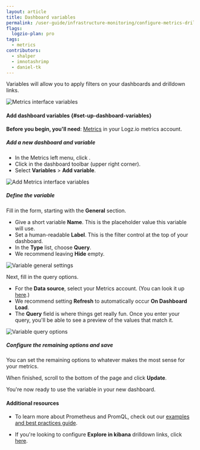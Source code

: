 ```yaml
---
layout: article
title: Dashboard variables
permalink: /user-guide/infrastructure-monitoring/configure-metrics-drilldown-links.html
flags:
  logzio-plan: pro
tags:
  - metrics
contributors:
  - shalper
  - imnotashrimp
  - daniel-tk
---
```


Variables will allow you to apply filters on your dashboards and drilldown links.

![Metrics interface variables](https://dytvr9ot2sszz.cloudfront.net/logz-docs/grafana/metrics-source-query.png)


#### Add dashboard variables {#set-up-dashboard-variables}

**Before you begin, you'll need**:
[Metrics](https://app.logz.io/#/dashboard/metrics/) in your Logz.io metrics account.

<div class="tasklist">

##### Add a new dashboard and variable

* In the Metrics left menu, click <i class="fas fa-plus"></i>.
* Click <i class="fas fa-cog"></i> in the dashboard toolbar (upper right corner).
* Select **Variables** > **Add variable**.

![Add Metrics interface variables](https://dytvr9ot2sszz.cloudfront.net/logz-docs/grafana/metrics-variables.png)

##### Define the variable

Fill in the form, starting with the **General** section.

* Give a short variable **Name**. This is the placeholder value this variable will use.
* Set a human-readable **Label**. This is the filter control at the top of your dashboard.
* In the **Type** list, choose **Query**.
* We recommend leaving **Hide** empty.

![Variable general settings](https://dytvr9ot2sszz.cloudfront.net/logz-docs/grafana/variables-edit-general.png)


Next, fill in the query options.

* For the **Data source**, select your Metrics account. (You can look it up [here](https://app.logz.io/#/dashboard/settings/manage-accounts).)
* We recommend setting **Refresh** to automatically occur **On Dashboard Load**.
* The **Query** field is where things get really fun. Once you enter your query, you'll be able to see a preview of the values that match it.

![Variable query options](https://dytvr9ot2sszz.cloudfront.net/logz-docs/grafana/variables-value-preview.png)

<!--
   Your query can reference another Metrics interface variable.
  In this example, `$cluster` references another variable.

  ```json
  {"find": "terms", "field": "kubernetes.node.name", "query": "cluster:$cluster"}
  ```
  Otherwise, the query can be set to a specific field. For example:

  ```json
  {"find": "terms", "field": "host.name"}
  ```
-->

##### Configure the remaining options and save

You can set the remaining options to whatever makes the most sense for your metrics.

When finished, scroll to the bottom of the page and click **Update**.

You're now ready to use the variable in your new dashboard.

#### Additional resources

* To learn more about Prometheus and PromQL, check out our [examples and best practices guide](https://docs.logz.io/user-guide/infrastructure-monitoring/prometheus-promql-queries.html). 

* If you're looking to configure **Explore in kibana** drilldown links, click [here](/user-guide/infrastructure-monitoring/explore-in-kibana-drilldown-links.html).
